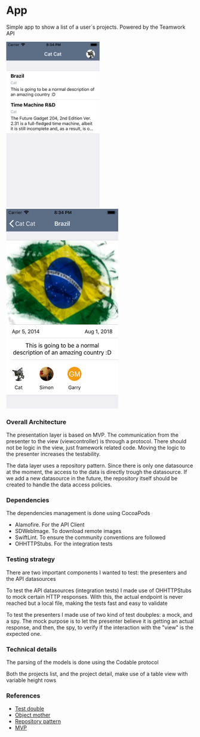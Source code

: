 # App

Simple app to show a list of a user´s projects. Powered by the Teamwork API

<img src="imgs/list.png" width="250"/><img src="imgs/detail.png" width="300"/>

### Overall Architecture

The presentation layer is based on MVP. The communication from the presenter to the view (viewcontroller) is through a protocol. There should not be logic in the view, just framework related code. Moving the logic to the presenter increases the testability.

The data layer uses a repository pattern. Since there is only one datasource at the moment, the access to the data is directly trough the datasource. If we add a new datasource in the future, the repository itself should be created to handle the data access policies.

### Dependencies

The dependencies management is done using CocoaPods
  - Alamofire. For the API Client
  - SDWebImage. To download remote images 
  - SwiftLint. To ensure the community conventions are followed
  - OHHTTPStubs. For the integration tests
 
### Testing strategy

There are two important components I wanted to test: the presenters and the API datasources

To test the API datasources (integration tests) I made use of OHHTTPStubs to mock certain HTTP responses. With this, the actual endpoint is never reached but a local file, making the tests fast and easy to validate

To test the presenters I made use of two kind of test doubples: a mock, and a spy. The mock purpose is to let the presenter believe it is getting an actual response, and then, the spy, to verify if the interaction with the "view" is the expected one.

### Technical details

The parsing of the models is done using the Codable protocol

Both the projects list, and the project detail, make use of a table view with variable height rows

### References

* [Test double](https://martinfowler.com/bliki/TestDouble.html)
* [Object mother](https://martinfowler.com/bliki/ObjectMother.html)
* [Repository pattern](https://docs.microsoft.com/en-us/dotnet/standard/microservices-architecture/microservice-ddd-cqrs-patterns/infrastructure-persistence-layer-design)
* [MVP](https://en.wikipedia.org/wiki/Model%E2%80%93view%E2%80%93presenter)
